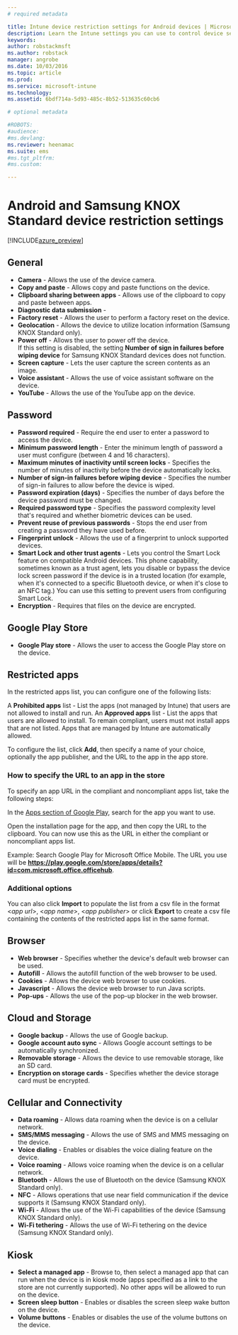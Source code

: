 ```yaml
---
# required metadata

title: Intune device restriction settings for Android devices | Microsoft Docs
description: Learn the Intune settings you can use to control device settings and functionality on Android devices.
keywords:
author: robstackmsft
ms.author: robstack
manager: angrobe
ms.date: 10/03/2016
ms.topic: article
ms.prod:
ms.service: microsoft-intune
ms.technology:
ms.assetid: 6bdf714a-5d93-485c-8b52-513635c60cb6

# optional metadata

#ROBOTS:
#audience:
#ms.devlang:
ms.reviewer: heenamac
ms.suite: ems
#ms.tgt_pltfrm:
#ms.custom:

---
```


# Android and Samsung KNOX Standard device restriction settings

[!INCLUDE[azure_preview](../includes/azure_preview.md)]

## General	
- 	**Camera** - Allows the use of the device camera.	
- 	**Copy and paste** - Allows copy and paste functions on the device.	
- 	**Clipboard sharing between apps** - Allows use of the clipboard to copy and paste between apps.	
- 	**Diagnostic data submission** - 	
- 	**Factory reset** - Allows the user to perform a factory reset on the device.	
- 	**Geolocation** - Allows the device to utilize location information (Samsung KNOX Standard only).	
- 	**Power off** - Allows the user to power off the device.<br>If this setting is disabled, the setting **Number of sign in failures before wiping device** for Samsung KNOX Standard devices does not function.	
- 	**Screen capture** - Lets the user capture the screen contents as an image.	
- 	**Voice assistant** - Allows the use of voice assistant software on the device.	
- 	**YouTube** - Allows the use of the YouTube app on the device.	
		
## Password	
- 	**Password required** - Require the end user to enter a password to access the device.	
- 	**Minimum password length**	- Enter the minimum length of password a user must configure (between 4 and 16 characters).
- 	**Maximum minutes of inactivity until screen locks** - Specifies the number of minutes of inactivity before the device automatically locks.	
- 	**Number of sign-in failures before wiping device** - Specifies the number of sign-in failures to allow before the device is wiped.	
- 	**Password expiration (days)** - Specifies the number of days before the device password must be changed.	
- 	**Required password type** - Specifies the password complexity level that's required and whether biometric devices can be used.	
- 	**Prevent reuse of previous passwords** - Stops the end user from creating a password they have used before.	
- 	**Fingerprint unlock** - Allows the use of a fingerprint to unlock supported devices.	
- 	**Smart Lock and other trust agents** - Lets you control the Smart Lock feature on compatible Android devices. This phone capability, sometimes known as a trust agent, lets you disable or bypass the device lock screen password if the device is in a trusted location (for example, when it's connected to a specific Bluetooth device, or when it's close to an NFC tag.) You can use this setting to prevent users from configuring Smart Lock.	
- 	**Encryption** - Requires that files on the device are encrypted.	
		
## Google Play Store	

- 	**Google Play store** - Allows the user to access the Google Play store on the device.	
		
## Restricted apps	

In the restricted apps list, you can configure one of the following lists:

A **Prohibited apps** list - List the apps (not managed by Intune) that users are not allowed to install and run.
An **Approved apps** list - List the apps that users are allowed to install. To remain compliant, users must not install apps that are not listed. Apps that are managed by Intune are automatically allowed.

To configure the list, click **Add**, then specify a name of your choice, optionally the app publisher, and the URL to the app in the app store.

### How to specify the URL to an app in the store

To specify an app URL in the compliant and noncompliant apps list, take the following steps:

In the [Apps section of Google Play](https://play.google.com/store/apps), search for the app you want to use.

Open the installation page for the app, and then copy the URL to the clipboard. You can now use this as the URL in either the compliant or noncompliant apps list.

Example: Search Google Play for Microsoft Office Mobile. The URL you use will be **https://play.google.com/store/apps/details?id=com.microsoft.office.officehub**.

### Additional options

You can also click **Import** to populate the list from a csv file in the format <*app url*>, <*app name*>, <*app publisher*> or click **Export** to create a csv file containing the contents of the restricted apps list in the same format.		
		
## Browser	
- 	**Web browser** - Specifies whether the device's default web browser can be used.	
- 	**Autofill** - Allows the autofill function of the web browser to be used.	
- 	**Cookies** - Allows the device web browser to use cookies.	
- 	**Javascript** - Allows the device web browser to run Java scripts.	
- 	**Pop-ups** - Allows the use of the pop-up blocker in the web browser.	
 		
## Cloud and Storage	
- 	**Google backup** - Allows the use of Google backup.	
- 	**Google account auto sync** - Allows Google account settings to be automatically synchronized.	
- 	**Removable storage** - Allows the device to use removable storage, like an SD card.	
- 	**Encryption on storage cards** - Specifies whether the device storage card must be encrypted.	
		
## Cellular and Connectivity	
- 	**Data roaming** - Allows data roaming when the device is on a cellular network.	
- 	**SMS/MMS messaging** - Allows the use of SMS and MMS messaging on the device.	
- 	**Voice dialing** - Enables or disables the voice dialing feature on the device.	
- 	**Voice roaming** - Allows voice roaming when the device is on a cellular network.	
- 	**Bluetooth** - Allows the use of Bluetooth on the device (Samsung KNOX Standard only).	
- 	**NFC** - Allows operations that use near field communication if the device supports it (Samsung KNOX Standard only).	
- 	**Wi-Fi** - Allows the use of the Wi-Fi capabilities of the device (Samsung KNOX Standard only).	
- 	**Wi-Fi tethering** - Allows the use of Wi-Fi tethering on the device (Samsung KNOX Standard only).	
		
## Kiosk	
- 	**Select a managed app** - Browse to, then select a managed app that can run when the device is in kiosk mode (apps specified as a link to the store are not currently supported). No other apps will be allowed to run on the device.	
- 	**Screen sleep button**	- Enables or disables the screen sleep wake button on the device.
- 	**Volume buttons** - Enables or disables the use of the volume buttons on the device.	
